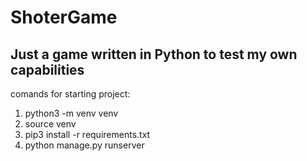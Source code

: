 # ShoterGame
Just a game written in Python to test my own capabilities
-----------------------------
comands for starting project:

1. python3 -m venv venv
2. source venv
3. pip3 install -r requirements.txt
4. python manage.py runserver
